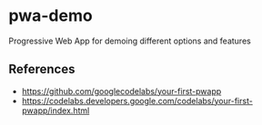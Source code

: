 # pwa-demo
Progressive Web App for demoing different options and features

## References
- https://github.com/googlecodelabs/your-first-pwapp
- https://codelabs.developers.google.com/codelabs/your-first-pwapp/index.html
